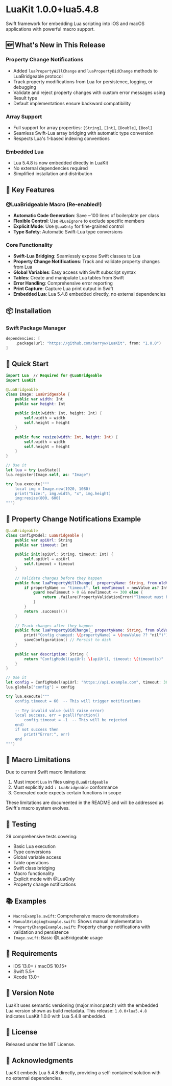 # LuaKit 1.0.0+lua5.4.8

Swift framework for embedding Lua scripting into iOS and macOS applications with powerful macro support.

## 🆕 What's New in This Release

### Property Change Notifications
- Added `luaPropertyWillChange` and `luaPropertyDidChange` methods to LuaBridgeable protocol
- Track property modifications from Lua for persistence, logging, or debugging
- Validate and reject property changes with custom error messages using Result type
- Default implementations ensure backward compatibility

### Array Support
- Full support for array properties: `[String]`, `[Int]`, `[Double]`, `[Bool]`
- Seamless Swift-Lua array bridging with automatic type conversion
- Respects Lua's 1-based indexing conventions

### Embedded Lua
- Lua 5.4.8 is now embedded directly in LuaKit
- No external dependencies required
- Simplified installation and distribution

## 🎯 Key Features

### @LuaBridgeable Macro (Re-enabled!)
- **Automatic Code Generation**: Save ~100 lines of boilerplate per class
- **Flexible Control**: Use `@LuaIgnore` to exclude specific members
- **Explicit Mode**: Use `@LuaOnly` for fine-grained control
- **Type Safety**: Automatic Swift-Lua type conversions

### Core Functionality
- **Swift-Lua Bridging**: Seamlessly expose Swift classes to Lua
- **Property Change Notifications**: Track and validate property changes from Lua
- **Global Variables**: Easy access with Swift subscript syntax
- **Tables**: Create and manipulate Lua tables from Swift
- **Error Handling**: Comprehensive error reporting
- **Print Capture**: Capture Lua print output in Swift
- **Embedded Lua**: Lua 5.4.8 embedded directly, no external dependencies

## 📦 Installation

### Swift Package Manager

```swift
dependencies: [
    .package(url: "https://github.com/barryw/LuaKit", from: "1.0.0")
]
```

## 🚀 Quick Start

```swift
import Lua  // Required for @LuaBridgeable
import LuaKit

@LuaBridgeable
class Image: LuaBridgeable {
    public var width: Int
    public var height: Int
    
    public init(width: Int, height: Int) {
        self.width = width
        self.height = height
    }
    
    public func resize(width: Int, height: Int) {
        self.width = width
        self.height = height
    }
}

// Use it
let lua = try LuaState()
lua.register(Image.self, as: "Image")

try lua.execute("""
    local img = Image.new(1920, 1080)
    print("Size:", img.width, "x", img.height)
    img:resize(800, 600)
""")
```

## 🔔 Property Change Notifications Example

```swift
@LuaBridgeable
class ConfigModel: LuaBridgeable {
    public var apiUrl: String
    public var timeout: Int
    
    public init(apiUrl: String, timeout: Int) {
        self.apiUrl = apiUrl
        self.timeout = timeout
    }
    
    // Validate changes before they happen
    public func luaPropertyWillChange(_ propertyName: String, from oldValue: Any?, to newValue: Any?) -> Result<Void, PropertyValidationError> {
        if propertyName == "timeout", let newTimeout = newValue as? Int {
            guard newTimeout > 0 && newTimeout <= 300 else {
                return .failure(PropertyValidationError("Timeout must be between 1 and 300 seconds"))
            }
        }
        return .success(())
    }
    
    // Track changes after they happen
    public func luaPropertyDidChange(_ propertyName: String, from oldValue: Any?, to newValue: Any?) {
        print("Config changed: \(propertyName) = \(newValue ?? "nil")")
        saveConfiguration() // Persist to disk
    }
    
    public var description: String {
        return "ConfigModel(apiUrl: \(apiUrl), timeout: \(timeout)s)"
    }
}

// Use it
let config = ConfigModel(apiUrl: "https://api.example.com", timeout: 30)
lua.globals["config"] = config

try lua.execute("""
    config.timeout = 60  -- This will trigger notifications
    
    -- Try invalid value (will raise error)
    local success, err = pcall(function()
        config.timeout = -1  -- This will be rejected
    end)
    if not success then
        print("Error:", err)
    end
""")
```

## 📝 Macro Limitations

Due to current Swift macro limitations:
1. Must import `Lua` in files using `@LuaBridgeable`
2. Must explicitly add `: LuaBridgeable` conformance
3. Generated code expects certain functions in scope

These limitations are documented in the README and will be addressed as Swift's macro system evolves.

## 🧪 Testing

29 comprehensive tests covering:
- Basic Lua execution
- Type conversions
- Global variable access
- Table operations
- Swift class bridging
- Macro functionality
- Explicit mode with @LuaOnly
- Property change notifications

## 📚 Examples

- `MacroExample.swift`: Comprehensive macro demonstrations
- `ManualBridgingExample.swift`: Shows manual implementation
- `PropertyChangeExample.swift`: Property change notifications with validation and persistence
- `Image.swift`: Basic @LuaBridgeable usage

## 🔧 Requirements

- iOS 13.0+ / macOS 10.15+
- Swift 5.5+
- Xcode 13.0+

## 📝 Version Note

LuaKit uses semantic versioning (major.minor.patch) with the embedded Lua version shown as build metadata.
This release: `1.0.0+lua5.4.8` indicates LuaKit 1.0.0 with Lua 5.4.8 embedded.

## 📄 License

Released under the MIT License.

## 🙏 Acknowledgments

LuaKit embeds Lua 5.4.8 directly, providing a self-contained solution with no external dependencies.